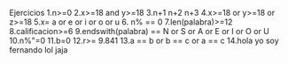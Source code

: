 Ejercicios
1.n>=0
2.x>=18 and y>=18
3.n+1 n+2 n+3
4.x>=18 or y>=18 or z>=18
5.x= a or e or i or o or u
6. n% == 0 
7.len(palabra)>=12
8.calificacion>=6
9.endswith(palabra) == N or S or A or E or I or O or U
10.n%"=0
11.b=0 
12.r>= 9.841
13.a == b or b == c or a == c
14.hola yo soy fernando lol jaja

